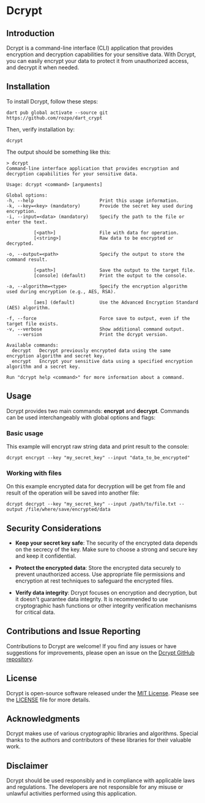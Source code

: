 # Dcrypt

## Introduction

Dcrypt is a command-line interface (CLI) application that provides encryption and decryption capabilities for your sensitive data. With Dcrypt, you can easily encrypt your data to protect it from unauthorized access, and decrypt it when needed.

## Installation

To install Dcrypt, follow these steps:

```
dart pub global activate --source git https://github.com/rozpo/dart_crypt
```

Then, verify installation by:

```
dcrypt
```

The output should be something like this:

```
> dcrypt
Command-line interface application that provides encryption and decryption capabilities for your sensitive data.

Usage: dcrypt <command> [arguments]

Global options:
-h, --help                        Print this usage information.
-k, --key=<key> (mandatory)       Provide the secret key used during encryption.
-i, --input=<data> (mandatory)    Specify the path to the file or enter the text.

          [<path>]                File with data for operation.
          [<string>]              Raw data to be encrypted or decrypted.

-o, --output=<path>               Specify the output to store the command result.

          [<path>]                Save the output to the target file.
          [console] (default)     Print the output to the console.

-a, --algorithm=<type>            Specify the encryption algorithm used during encryption (e.g., AES, RSA).

          [aes] (default)         Use the Advanced Encryption Standard (AES) algorithm.

-f, --force                       Force save to output, even if the target file exists.
-v, --verbose                     Show additional command output.
    --version                     Print the dcrypt version.

Available commands:
  decrypt   Decrypt previously encrypted data using the same encryption algorithm and secret key.
  encrypt   Encrypt your sensitive data using a specified encryption algorithm and a secret key.

Run "dcrypt help <command>" for more information about a command.
```

## Usage

Dcrypt provides two main commands: **encrypt** and **decrypt**. Commands can be used interchangeably with global options and flags:


### Basic usage

This example will encrypt raw string data and print result to the console:

```
dcrypt encrypt --key "my_secret_key" --input "data_to_be_encrypted"
```

### Working with files

On this example encrypted data for decryption will be get from file and result of the operation will be saved into another file:

```
dcrypt decrypt --key "my_secret_key" --input /path/to/file.txt --output /file/where/save/encrypted/data
```

## Security Considerations

- **Keep your secret key safe**: The security of the encrypted data depends on the secrecy of the key. Make sure to choose a strong and secure key and keep it confidential.

- **Protect the encrypted data**: Store the encrypted data securely to prevent unauthorized access. Use appropriate file permissions and encryption at rest techniques to safeguard the encrypted files.

- **Verify data integrity**: Dcrypt focuses on encryption and decryption, but it doesn't guarantee data integrity. It is recommended to use cryptographic hash functions or other integrity verification mechanisms for critical data.

## Contributions and Issue Reporting

Contributions to Dcrypt are welcome! If you find any issues or have suggestions for improvements, please open an issue on the [Dcrypt GitHub repository](https://github.com/rozpo/dart_crypt).

## License

Dcrypt is open-source software released under the [MIT License](https://opensource.org/license/mit/). Please see the [LICENSE](LICENSE) file for more details.

## Acknowledgments

Dcrypt makes use of various cryptographic libraries and algorithms. Special thanks to the authors and contributors of these libraries for their valuable work.

## Disclaimer

Dcrypt should be used responsibly and in compliance with applicable laws and regulations. The developers are not responsible for any misuse or unlawful activities performed using this application.
